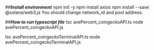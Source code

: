 ##***Install environment***
npm init -y
npm install axios
npm install --save @solana/web3.js
You should change network_id and pool address.

##***How to run typescript file***
tsc avePercent_coingeckoAPI.ts
node avePercent_coingeckoAPI.js

tsc avePercent_coingeckoTerminalAPI.ts
node avePercent_coingeckoTerminalAPI.js
